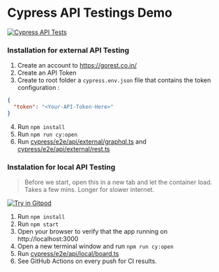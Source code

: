 # Cypress API Testings Demo

[![Cypress API Tests](https://github.com/jpourdanis/trelloapp-testing/actions/workflows/main.yml/badge.svg?branch=api-testing&event=push)](https://github.com/jpourdanis/trelloapp-testing/actions/workflows/main.yml)

### Installation for external API Testing

1. Create an account to https://gorest.co.in/
2. Create an API Token
3. Create to root folder a `cypress.env.json` file that contains the token configuration :

```json
{
  "token": "<Your-API-Token-Here>"
}
```

4. Run `npm install`
5. Run `npm run cy:open`
6. Run [cypress/e2e/api/external/graphql.ts](cypress/e2e/api/external/graphql.ts) and [cypress/e2e/api/external/rest.ts](cypress/e2e/api/external/rest.ts)

### Instalation for local API Testing

> Before we start, open this in a new tab and let the container load. Takes a few mins. Longer for slower internet.

[![Try in Gitpod](https://gitpod.io/button/open-in-gitpod.svg)](https://gitpod.io/#https://github.com/jpourdanis/trelloapp-testing/tree/api-testing)

1. Run `npm install`
2. Run `npm start`
3. Open your browser to verify that the app running on http://localhost:3000
4. Open a new terminal window and run `npm run cy:open`
5. Run [cypress/e2e/api/local/board.ts](cypress/e2e/api/local/board.ts)
6. See GitHub Actions on every push for CI results.
